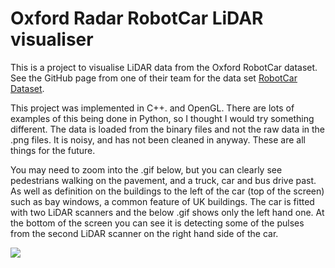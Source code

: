 # Oxford Radar RobotCar LiDAR visualiser
This is a project to visualise LiDAR data from the Oxford RobotCar 
dataset. See the GitHub page from one of their team for the data set
[RobotCar Dataset](https://dbarnes.github.io/radar-robotcar-dataset/). 

This project was implemented in C++. and OpenGL. There are lots 
of examples of this being done in Python, so I thought I would try 
something different. The data is loaded from the binary files and 
not the raw data in the .png files. It is noisy, and has not been 
cleaned in anyway. These are all things for the future. 

You may need to zoom into the .gif below, but you can clearly see 
pedestrians walking on the pavement, and a truck, car and bus drive 
past. As well as definition on the buildings to the left of the 
car (top of the screen) such as bay windows, a common feature of 
UK buildings. The car is fitted with two LiDAR scanners and the below 
.gif shows only the left hand one. At the bottom of the screen 
you can see it is detecting some of the pulses from the second LiDAR
 scanner on the right hand side of the car. 


![](RobotCarDemo.gif)


